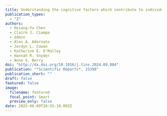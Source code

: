 ```yaml
---
title: Understanding the cognitive factors which contribute to individual differences in financial capacity in aging 
publication_types:
  - "2"
authors:
  - Hsiang-Yu Chen
  - Claire J. Ciampa
  - admin
  - Alex A. Adornato
  - Jordyn L. Cowan
  - Katherine E. O'Malley
  - Hannah R. Snyder
  - Anne S. Berry
doi: "http://dx.doi.org/10.1016/j.tins.2024.09.004"
publication: "*Scientific Reports*, 15398"
publication_short: ""
draft: false
featured: false
image:
  filename: featured
  focal_point: Smart
  preview_only: false
date: 2025-06-09T20:55:19.093Z
---
```

